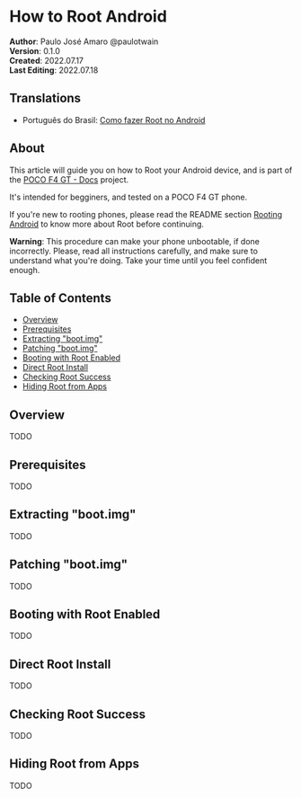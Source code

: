 # How to Root Android
**Author**: Paulo José Amaro @paulotwain  
**Version**: 0.1.0  
**Created**: 2022.07.17  
**Last Editing**: 2022.07.18

## Translations
- Português do Brasil: [Como fazer Root no Android](pt-br/como-fazer-root-no-android.md)

## About
This article will guide you on how to Root your Android device, and is part of the [POCO F4 GT - Docs](README.md) project.

It's intended for begginers, and tested on a POCO F4 GT phone.

If you're new to rooting phones, please read the README section [Rooting Android](README.md#rooting-android) to know more about Root before continuing.

**Warning**: This procedure can make your phone unbootable, if done incorrectly. Please, read all instructions carefully, and make sure to understand what you're doing. Take your time until you feel confident enough.

## Table of Contents
- [Overview](#overview)
- [Prerequisites](#prerequisites)
- [Extracting "boot.img"](#extracting-bootimg)
- [Patching "boot.img"](#patching-bootimg)
- [Booting with Root Enabled](#booting-with-root-enabled)
- [Direct Root Install](#direct-root-install)
- [Checking Root Success](checking-root-success)
- [Hiding Root from Apps](#hiding-root-from-apps)

## Overview 
TODO

## Prerequisites
TODO

## Extracting "boot.img"
TODO

## Patching "boot.img"
TODO 

## Booting with Root Enabled
TODO

## Direct Root Install
TODO

## Checking Root Success
TODO

## Hiding Root from Apps
TODO